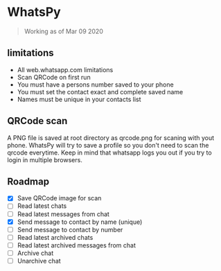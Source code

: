 # WhatsPy

> Working as of Mar 09 2020

## limitations

- All web.whatsapp.com limitations
- Scan QRCode on first run
- You must have a persons number saved to your phone
- You must set the contact exact and complete saved name
- Names must be unique in your contacts list

## QRCode scan

A PNG file is saved at root directory as qrcode.png for scaning with yout phone. 
WhatsPy will try to save a profile so you don't need to scan the qrcode everytime.
Keep in mind that whatsapp logs you out if you try to login in multiple browsers.

## Roadmap

- [x] Save QRCode image for scan
- [ ] Read latest chats
- [ ] Read latest messages from chat
- [x] Send message to contact by name (unique)
- [ ] Send message to contact by number
- [ ] Read latest archived chats
- [ ] Read latest archived messages from chat
- [ ] Archive chat
- [ ] Unarchive chat